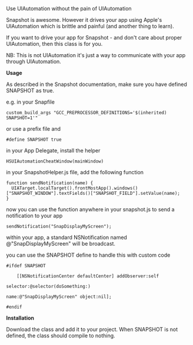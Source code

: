 Use UIAutomation without the pain of UIAutomation

Snapshot is awesome. However it drives your app using Apple's UIAutomation which is brittle and painful (and another thing to learn).

If you want to drive your app for Snapshot - and don't care about proper UIAutomation, then this class is for you.

NB: This is not UIAutomation it's just a way to communicate with your app through UIAutomation.

**Usage**

As described in the Snapshot documentation, make sure you have defined SNAPSHOT as true.

e.g. in your Snapfile

    custom_build_args "GCC_PREPROCESSOR_DEFINITIONS='$(inherited) SNAPSHOT=1'"

or use a prefix file and 

    #define SNAPSHOT true

in your App Delegate, install the helper

    HSUIAutomationCheatWindow(mainWindow)

in your SnapshotHelper.js file, add the following function

    function sendNotification(name) {
      UIATarget.localTarget().frontMostApp().windows()["SNAPSHOT_WINDOW"].textFields()["SNAPSHOT_FIELD"].setValue(name);
    }


now you can use the function anywhere in your snapshot.js to send a notification to your app

    sendNotification("SnapDisplayMyScreen");

within your app, a standard NSNotification named @"SnapDisplayMyScreen" will be broadcast.

you can use the SNAPSHOT define to handle this with custom code

    #ifdef SNAPSHOT
    
        [[NSNotificationCenter defaultCenter] addObserver:self
                                                 selector:@selector(doSomething:)
                                                     name:@"SnapDisplayMyScreen" object:nil];
    
    #endif

**Installation**

Download the class and add it to your project.  When SNAPSHOT is not defined, the class should compile to nothing.

